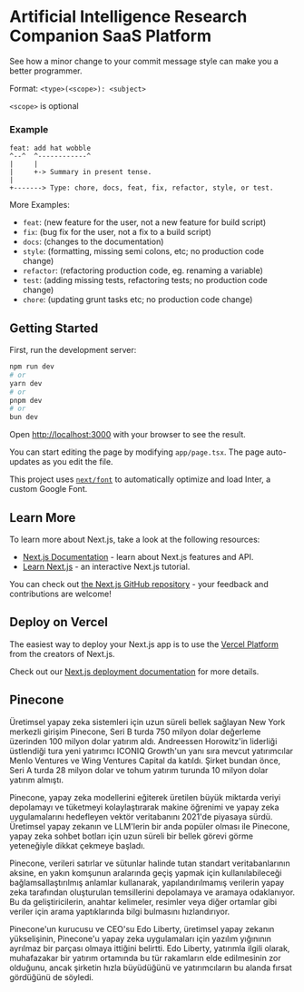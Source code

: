 # Artificial Intelligence Research Companion SaaS Platform

See how a minor change to your commit message style can make you a better programmer.

Format: `<type>(<scope>): <subject>`

`<scope>` is optional

### Example

```
feat: add hat wobble
^--^  ^------------^
|     |
|     +-> Summary in present tense.
|
+-------> Type: chore, docs, feat, fix, refactor, style, or test.
```
More Examples:

- `feat`: (new feature for the user, not a new feature for build script)
- `fix`: (bug fix for the user, not a fix to a build script)
- `docs`: (changes to the documentation)
- `style`: (formatting, missing semi colons, etc; no production code change)
- `refactor`: (refactoring production code, eg. renaming a variable)
- `test`: (adding missing tests, refactoring tests; no production code change)
- `chore`: (updating grunt tasks etc; no production code change)


## Getting Started

First, run the development server:

```bash
npm run dev
# or
yarn dev
# or
pnpm dev
# or
bun dev
```

Open [http://localhost:3000](http://localhost:3000) with your browser to see the result.

You can start editing the page by modifying `app/page.tsx`. The page auto-updates as you edit the file.

This project uses [`next/font`](https://nextjs.org/docs/basic-features/font-optimization) to automatically optimize and load Inter, a custom Google Font.

## Learn More

To learn more about Next.js, take a look at the following resources:

- [Next.js Documentation](https://nextjs.org/docs) - learn about Next.js features and API.
- [Learn Next.js](https://nextjs.org/learn) - an interactive Next.js tutorial.

You can check out [the Next.js GitHub repository](https://github.com/vercel/next.js/) - your feedback and contributions are welcome!

## Deploy on Vercel

The easiest way to deploy your Next.js app is to use the [Vercel Platform](https://vercel.com/new?utm_medium=default-template&filter=next.js&utm_source=create-next-app&utm_campaign=create-next-app-readme) from the creators of Next.js.

Check out our [Next.js deployment documentation](https://nextjs.org/docs/deployment) for more details.


## Pinecone

Üretimsel yapay zeka sistemleri için uzun süreli bellek sağlayan New York merkezli girişim Pinecone, Seri B turda 750 milyon dolar değerleme üzerinden 100 milyon dolar yatırım aldı. Andreessen Horowitz'in liderliği üstlendiği tura yeni yatırımcı ICONIQ Growth'un yanı sıra mevcut yatırımcılar Menlo Ventures ve Wing Ventures Capital da katıldı. Şirket bundan önce, Seri A turda 28 milyon dolar ve tohum yatırım turunda 10 milyon dolar yatırım almıştı.

Pinecone, yapay zeka modellerini eğiterek üretilen büyük miktarda veriyi depolamayı ve tüketmeyi kolaylaştırarak makine öğrenimi ve yapay zeka uygulamalarını hedefleyen vektör veritabanını 2021'de piyasaya sürdü. Üretimsel yapay zekanın ve LLM'lerin bir anda popüler olması ile Pinecone, yapay zeka sohbet botları için uzun süreli bir bellek görevi görme yeteneğiyle dikkat çekmeye başladı.

Pinecone, verileri satırlar ve sütunlar halinde tutan standart veritabanlarının aksine, en yakın komşunun aralarında geçiş yapmak için kullanılabileceği bağlamsallaştırılmış anlamlar kullanarak, yapılandırılmamış verilerin yapay zeka tarafından oluşturulan temsillerini depolamaya ve aramaya odaklanıyor. Bu da geliştiricilerin, anahtar kelimeler, resimler veya diğer ortamlar gibi veriler için arama yaptıklarında bilgi bulmasını hızlandırıyor.

Pinecone'un kurucusu ve CEO'su Edo Liberty, üretimsel yapay zekanın yükselişinin, Pinecone'u yapay zeka uygulamaları için yazılım yığınının ayrılmaz bir parçası olmaya ittiğini belirtti. Edo Liberty, yatırımla ilgili olarak, muhafazakar bir yatırım ortamında bu tür rakamların elde edilmesinin zor olduğunu, ancak şirketin hızla büyüdüğünü ve yatırımcıların bu alanda fırsat gördüğünü de söyledi.